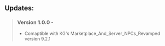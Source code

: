 <h2> Updates: </h2>

> ### Version 1.0.0 - 
> - Comaptible with KG's Marketplace_And_Server_NPCs_Revamped version 9.2.1